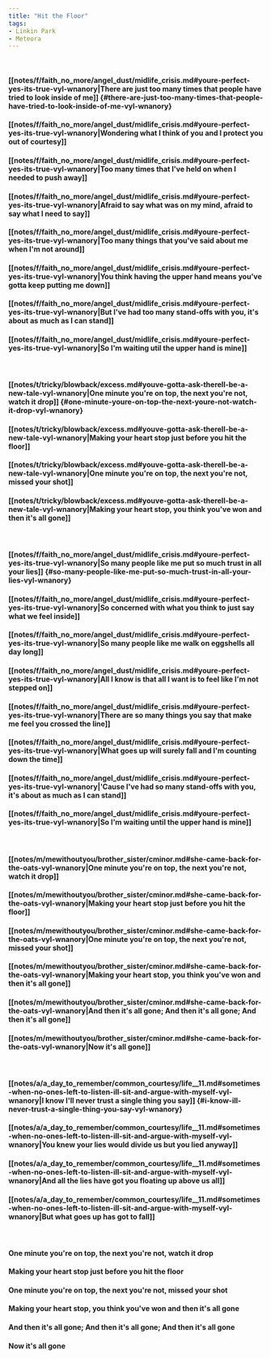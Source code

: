 ```yaml
---
title: "Hit the Floor"
tags:
- Linkin Park
- Meteora
---
```

&nbsp;
#### [[notes/f/faith_no_more/angel_dust/midlife_crisis.md#youre-perfect-yes-its-true-vyl-wnanory|There are just too many times that people have tried to look inside of me]] {#there-are-just-too-many-times-that-people-have-tried-to-look-inside-of-me-vyl-wnanory}
#### [[notes/f/faith_no_more/angel_dust/midlife_crisis.md#youre-perfect-yes-its-true-vyl-wnanory|Wondering what I think of you and I protect you out of courtesy]]
#### [[notes/f/faith_no_more/angel_dust/midlife_crisis.md#youre-perfect-yes-its-true-vyl-wnanory|Too many times that I've held on when I needed to push away]]
#### [[notes/f/faith_no_more/angel_dust/midlife_crisis.md#youre-perfect-yes-its-true-vyl-wnanory|Afraid to say what was on my mind, afraid to say what I need to say]]
#### [[notes/f/faith_no_more/angel_dust/midlife_crisis.md#youre-perfect-yes-its-true-vyl-wnanory|Too many things that you've said about me when I'm not around]]
#### [[notes/f/faith_no_more/angel_dust/midlife_crisis.md#youre-perfect-yes-its-true-vyl-wnanory|You think having the upper hand means you've gotta keep putting me down]]
#### [[notes/f/faith_no_more/angel_dust/midlife_crisis.md#youre-perfect-yes-its-true-vyl-wnanory|But I've had too many stand-offs with you, it's about as much as I can stand]]
#### [[notes/f/faith_no_more/angel_dust/midlife_crisis.md#youre-perfect-yes-its-true-vyl-wnanory|So I'm waiting util the upper hand is mine]]
&nbsp;
#### [[notes/t/tricky/blowback/excess.md#youve-gotta-ask-therell-be-a-new-tale-vyl-wnanory|One minute you're on top, the next you're not, watch it drop]] {#one-minute-youre-on-top-the-next-youre-not-watch-it-drop-vyl-wnanory}
#### [[notes/t/tricky/blowback/excess.md#youve-gotta-ask-therell-be-a-new-tale-vyl-wnanory|Making your heart stop just before you hit the floor]]
#### [[notes/t/tricky/blowback/excess.md#youve-gotta-ask-therell-be-a-new-tale-vyl-wnanory|One minute you're on top, the next you're not, missed your shot]]
#### [[notes/t/tricky/blowback/excess.md#youve-gotta-ask-therell-be-a-new-tale-vyl-wnanory|Making your heart stop, you think you've won and then it's all gone]]
&nbsp;
#### [[notes/f/faith_no_more/angel_dust/midlife_crisis.md#youre-perfect-yes-its-true-vyl-wnanory|So many people like me put so much trust in all your lies]] {#so-many-people-like-me-put-so-much-trust-in-all-your-lies-vyl-wnanory}
#### [[notes/f/faith_no_more/angel_dust/midlife_crisis.md#youre-perfect-yes-its-true-vyl-wnanory|So concerned with what you think to just say what we feel inside]]
#### [[notes/f/faith_no_more/angel_dust/midlife_crisis.md#youre-perfect-yes-its-true-vyl-wnanory|So many people like me walk on eggshells all day long]]
#### [[notes/f/faith_no_more/angel_dust/midlife_crisis.md#youre-perfect-yes-its-true-vyl-wnanory|All I know is that all I want is to feel like I'm not stepped on]]
#### [[notes/f/faith_no_more/angel_dust/midlife_crisis.md#youre-perfect-yes-its-true-vyl-wnanory|There are so many things you say that make me feel you crossed the line]]
#### [[notes/f/faith_no_more/angel_dust/midlife_crisis.md#youre-perfect-yes-its-true-vyl-wnanory|What goes up will surely fall and I'm counting down the time]]
#### [[notes/f/faith_no_more/angel_dust/midlife_crisis.md#youre-perfect-yes-its-true-vyl-wnanory|'Cause I've had so many stand-offs with you, it's about as much as I can stand]]
#### [[notes/f/faith_no_more/angel_dust/midlife_crisis.md#youre-perfect-yes-its-true-vyl-wnanory|So I'm waiting until the upper hand is mine]]
&nbsp;
#### [[notes/m/mewithoutyou/brother_sister/cminor.md#she-came-back-for-the-oats-vyl-wnanory|One minute you're on top, the next you're not, watch it drop]]
#### [[notes/m/mewithoutyou/brother_sister/cminor.md#she-came-back-for-the-oats-vyl-wnanory|Making your heart stop just before you hit the floor]]
#### [[notes/m/mewithoutyou/brother_sister/cminor.md#she-came-back-for-the-oats-vyl-wnanory|One minute you're on top, the next you're not, missed your shot]]
#### [[notes/m/mewithoutyou/brother_sister/cminor.md#she-came-back-for-the-oats-vyl-wnanory|Making your heart stop, you think you've won and then it's all gone]]
#### [[notes/m/mewithoutyou/brother_sister/cminor.md#she-came-back-for-the-oats-vyl-wnanory|And then it's all gone; And then it's all gone; And then it's all gone]]
#### [[notes/m/mewithoutyou/brother_sister/cminor.md#she-came-back-for-the-oats-vyl-wnanory|Now it's all gone]]
&nbsp;
#### [[notes/a/a_day_to_remember/common_courtesy/life__11.md#sometimes-when-no-ones-left-to-listen-ill-sit-and-argue-with-myself-vyl-wnanory|I know I'll never trust a single thing you say]] {#i-know-ill-never-trust-a-single-thing-you-say-vyl-wnanory}
#### [[notes/a/a_day_to_remember/common_courtesy/life__11.md#sometimes-when-no-ones-left-to-listen-ill-sit-and-argue-with-myself-vyl-wnanory|You knew your lies would divide us but you lied anyway]]
#### [[notes/a/a_day_to_remember/common_courtesy/life__11.md#sometimes-when-no-ones-left-to-listen-ill-sit-and-argue-with-myself-vyl-wnanory|And all the lies have got you floating up above us all]]
#### [[notes/a/a_day_to_remember/common_courtesy/life__11.md#sometimes-when-no-ones-left-to-listen-ill-sit-and-argue-with-myself-vyl-wnanory|But what goes up has got to fall]]
&nbsp;
#### One minute you're on top, the next you're not, watch it drop
#### Making your heart stop just before you hit the floor
#### One minute you're on top, the next you're not, missed your shot
#### Making your heart stop, you think you've won and then it's all gone
#### And then it's all gone; And then it's all gone; And then it's all gone
#### Now it's all gone
